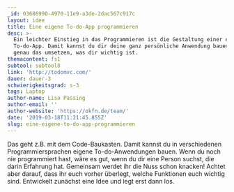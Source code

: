 ```yaml
---
_id: 03686990-4970-11e9-a3de-2dac567c917c
layout: idee
title: Eine eigene To-do-App programmieren
desc: >-
  Ein leichter Einstieg in das Programmieren ist die Gestaltung einer eigenen
  To-do-App. Damit kannst du dir deine ganz persönliche Anwendung bauen und
  genau das umsetzen, was dir wichtig ist.
themacontent: fs1
subtool: subtool8
link: 'http://todomvc.com/'
dauer: dauer-3
schwierigkeitsgrad: s-3
tags: Laptop
author-name: Lisa Passing
author-email: ''
author-website: 'https://okfn.de/team/'
date: '2019-03-18T11:21:45.855Z'
slug: eine-eigene-to-do-app-programmieren
---
```

Das geht z.B. mit dem Code-Baukasten. Damit kannst du in verschiedenen Programmiersprachen eigene To-do-Anwendungen bauen. Wenn du noch nie programmiert hast, wäre es gut, wenn du dir eine Person suchst, die darin Erfahrung hat. Gemeinsam werdet ihr die Nuss schon knacken! Achtet aber darauf, dass ihr euch vorher überlegt, welche Funktionen euch wichtig sind. Entwickelt zunächst eine Idee und legt erst dann los.
